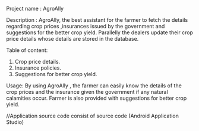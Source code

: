 Project name : AgroAlly

Description  : AgroAlly, the best assistant for the farmer to fetch the details regarding crop prices ,insurances issued by the government and suggestions for the better crop yield. Parallelly the dealers update their crop price details whose details are stored in the database.

Table of content:

1. Crop price details.
2. Insurance policies.
3. Suggestions for better crop yield.

Usage: By using AgroAlly , the farmer can easily know the details of the crop prices and the insurance given the government if any natural calamities occur. Farmer is also provided with suggestions for better crop yield.     

//Application source code consist of source code (Android  Application Studio)


